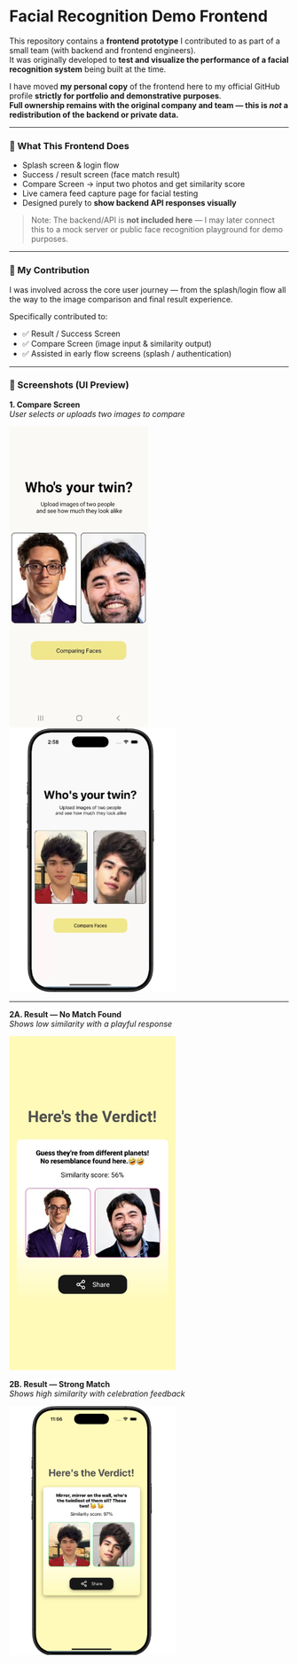 # Facial Recognition Demo Frontend

This repository contains a **frontend prototype** I contributed to as part of a small team (with backend and frontend engineers).  
It was originally developed to **test and visualize the performance of a facial recognition system** being built at the time.

I have moved **my personal copy** of the frontend here to my official GitHub profile **strictly for portfolio and demonstrative purposes**.  
**Full ownership remains with the original company and team — this is *not* a redistribution of the backend or private data.**

---

### 🔧 What This Frontend Does

- Splash screen & login flow  
- Success / result screen (face match result)  
- Compare Screen → input two photos and get similarity score  
- Live camera feed capture page for facial testing  
- Designed purely to **show backend API responses visually**

> Note: The backend/API is **not included here** — I may later connect this to a mock server or public face recognition playground for demo purposes.

---

### 🧩 My Contribution

I was involved across the core user journey — from the splash/login flow all the way to the image comparison and final result experience.

Specifically contributed to:
- ✅ Result / Success Screen
- ✅ Compare Screen (image input & similarity output)
- ✅ Assisted in early flow screens (splash / authentication)

---

### 📸 Screenshots (UI Preview)

**1. Compare Screen**  
_User selects or uploads two images to compare_  

<img src="./screens/compare-screen-alike=false.jpg" width="250" />                      <img src="./screens/compare-screen-alike=true.png" width="300" />


---

**2A. Result — No Match Found**  
_Shows low similarity with a playful response_  


<img src="./screens/success-screen-alike=false.jpg" width="300" />

**2B. Result — Strong Match**  
_Shows high similarity with celebration feedback_  


<img src="./screens/success-screen-alike=true.png" width="300" />


